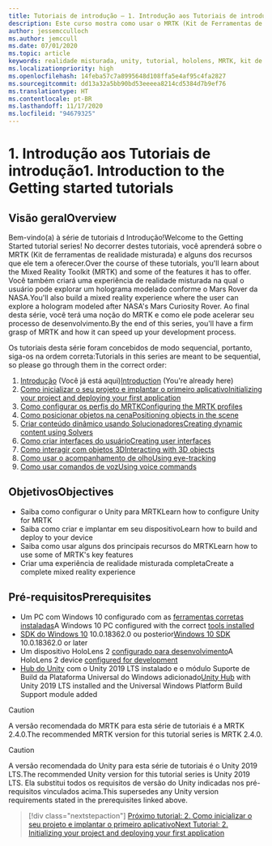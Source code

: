 ```yaml
---
title: Tutoriais de introdução – 1. Introdução aos Tutoriais de introdução
description: Este curso mostra como usar o MRTK (Kit de Ferramentas de Realidade Misturada) para criar um aplicativo de realidade misturada do zero.
author: jessemcculloch
ms.author: jemccull
ms.date: 07/01/2020
ms.topic: article
keywords: realidade misturada, unity, tutorial, hololens, MRTK, kit de ferramentas de realidade misturada, solucionadores, acompanhamento do olho, comandos de voz
ms.localizationpriority: high
ms.openlocfilehash: 14feba57c7a8995648d108ffa5e4af95c4fa2827
ms.sourcegitcommit: dd13a32a5bb90bd53eeeea8214cd5384d7b9ef76
ms.translationtype: HT
ms.contentlocale: pt-BR
ms.lasthandoff: 11/17/2020
ms.locfileid: "94679325"
---
```

# <a name="1-introduction-to-the-getting-started-tutorials"></a><span data-ttu-id="0ef20-105">1. Introdução aos Tutoriais de introdução</span><span class="sxs-lookup"><span data-stu-id="0ef20-105">1. Introduction to the Getting started tutorials</span></span>

## <a name="overview"></a><span data-ttu-id="0ef20-106">Visão geral</span><span class="sxs-lookup"><span data-stu-id="0ef20-106">Overview</span></span>

<span data-ttu-id="0ef20-107">Bem-vindo(a) à série de tutoriais d Introdução!</span><span class="sxs-lookup"><span data-stu-id="0ef20-107">Welcome to the Getting Started tutorial series!</span></span> <span data-ttu-id="0ef20-108">No decorrer destes tutoriais, você aprenderá sobre o MRTK (Kit de ferramentas de realidade misturada) e alguns dos recursos que ele tem a oferecer.</span><span class="sxs-lookup"><span data-stu-id="0ef20-108">Over the course of these tutorials, you'll learn about the Mixed Reality Toolkit (MRTK) and some of the features it has to offer.</span></span> <span data-ttu-id="0ef20-109">Você também criará uma experiência de realidade misturada na qual o usuário pode explorar um holograma modelado conforme o Mars Rover da NASA.</span><span class="sxs-lookup"><span data-stu-id="0ef20-109">You'll also build a mixed reality experience where the user can explore a hologram modeled after NASA's Mars Curiosity Rover.</span></span> <span data-ttu-id="0ef20-110">Ao final desta série, você terá uma noção do MRTK e como ele pode acelerar seu processo de desenvolvimento.</span><span class="sxs-lookup"><span data-stu-id="0ef20-110">By the end of this series, you'll have a firm grasp of MRTK and how it can speed up your development process.</span></span>

<span data-ttu-id="0ef20-111">Os tutoriais desta série foram concebidos de modo sequencial, portanto, siga-os na ordem correta:</span><span class="sxs-lookup"><span data-stu-id="0ef20-111">Tutorials in this series are meant to be sequential, so please go through them in the correct order:</span></span>

1. <span data-ttu-id="0ef20-112">[Introdução](mr-learning-base-01.md) (Você já está aqui)</span><span class="sxs-lookup"><span data-stu-id="0ef20-112">[Introduction](mr-learning-base-01.md) (You're already here)</span></span>
2. [<span data-ttu-id="0ef20-113">Como inicializar o seu projeto e implantar o primeiro aplicativo</span><span class="sxs-lookup"><span data-stu-id="0ef20-113">Initializing your project and deploying your first application</span></span>](mr-learning-base-02.md)
3. [<span data-ttu-id="0ef20-114">Como configurar os perfis do MRTK</span><span class="sxs-lookup"><span data-stu-id="0ef20-114">Configuring the MRTK profiles</span></span>](mr-learning-base-03.md)
4. [<span data-ttu-id="0ef20-115">Como posicionar objetos na cena</span><span class="sxs-lookup"><span data-stu-id="0ef20-115">Positioning objects in the scene</span></span>](mr-learning-base-04.md)
5. [<span data-ttu-id="0ef20-116">Criar conteúdo dinâmico usando Solucionadores</span><span class="sxs-lookup"><span data-stu-id="0ef20-116">Creating dynamic content using Solvers</span></span>](mr-learning-base-05.md)
6. [<span data-ttu-id="0ef20-117">Como criar interfaces do usuário</span><span class="sxs-lookup"><span data-stu-id="0ef20-117">Creating user interfaces</span></span>](mr-learning-base-06.md)
7. [<span data-ttu-id="0ef20-118">Como interagir com objetos 3D</span><span class="sxs-lookup"><span data-stu-id="0ef20-118">Interacting with 3D objects</span></span>](mr-learning-base-07.md)
8. [<span data-ttu-id="0ef20-119">Como usar o acompanhamento de olho</span><span class="sxs-lookup"><span data-stu-id="0ef20-119">Using eye-tracking</span></span>](mr-learning-base-08.md)
9. [<span data-ttu-id="0ef20-120">Como usar comandos de voz</span><span class="sxs-lookup"><span data-stu-id="0ef20-120">Using voice commands</span></span>](mr-learning-base-09.md)

## <a name="objectives"></a><span data-ttu-id="0ef20-121">Objetivos</span><span class="sxs-lookup"><span data-stu-id="0ef20-121">Objectives</span></span>

* <span data-ttu-id="0ef20-122">Saiba como configurar o Unity para MRTK</span><span class="sxs-lookup"><span data-stu-id="0ef20-122">Learn how to configure Unity for MRTK</span></span>
* <span data-ttu-id="0ef20-123">Saiba como criar e implantar em seu dispositivo</span><span class="sxs-lookup"><span data-stu-id="0ef20-123">Learn how to build and deploy to your device</span></span>
* <span data-ttu-id="0ef20-124">Saiba como usar alguns dos principais recursos do MRTK</span><span class="sxs-lookup"><span data-stu-id="0ef20-124">Learn how to use some of MRTK's key features</span></span>
* <span data-ttu-id="0ef20-125">Criar uma experiência de realidade misturada completa</span><span class="sxs-lookup"><span data-stu-id="0ef20-125">Create a complete mixed reality experience</span></span>

## <a name="prerequisites"></a><span data-ttu-id="0ef20-126">Pré-requisitos</span><span class="sxs-lookup"><span data-stu-id="0ef20-126">Prerequisites</span></span>

* <span data-ttu-id="0ef20-127">Um PC com Windows 10 configurado com as [ferramentas corretas instaladas](../../install-the-tools.md)</span><span class="sxs-lookup"><span data-stu-id="0ef20-127">A Windows 10 PC configured with the correct [tools installed](../../install-the-tools.md)</span></span>
* <span data-ttu-id="0ef20-128">[SDK do Windows 10](https://developer.microsoft.com/windows/downloads/windows-10-sdk/) 10.0.18362.0 ou posterior</span><span class="sxs-lookup"><span data-stu-id="0ef20-128">[Windows 10 SDK](https://developer.microsoft.com/windows/downloads/windows-10-sdk/) 10.0.18362.0 or later</span></span>
* <span data-ttu-id="0ef20-129">Um dispositivo HoloLens 2 [configurado para desenvolvimento](../../platform-capabilities-and-apis/using-visual-studio.md#enabling-developer-mode)</span><span class="sxs-lookup"><span data-stu-id="0ef20-129">A HoloLens 2 device [configured for development](../../platform-capabilities-and-apis/using-visual-studio.md#enabling-developer-mode)</span></span>
* <span data-ttu-id="0ef20-130"><a href="https://docs.unity3d.com/Manual/GettingStartedInstallingHub.html" target="_blank">Hub do Unity</a> com o Unity 2019 LTS instalado e o módulo Suporte de Build da Plataforma Universal do Windows adicionado</span><span class="sxs-lookup"><span data-stu-id="0ef20-130"><a href="https://docs.unity3d.com/Manual/GettingStartedInstallingHub.html" target="_blank">Unity Hub</a> with Unity 2019 LTS installed and the Universal Windows Platform Build Support module added</span></span>

> [!CAUTION]
> <span data-ttu-id="0ef20-131">A versão recomendada do MRTK para esta série de tutoriais é a MRTK 2.4.0.</span><span class="sxs-lookup"><span data-stu-id="0ef20-131">The recommended MRTK version for this tutorial series is MRTK 2.4.0.</span></span>

> [!CAUTION]
> <span data-ttu-id="0ef20-132">A versão recomendada do Unity para esta série de tutoriais é o Unity 2019 LTS.</span><span class="sxs-lookup"><span data-stu-id="0ef20-132">The recommended Unity version for this tutorial series is Unity 2019 LTS.</span></span> <span data-ttu-id="0ef20-133">Ela substitui todos os requisitos de versão do Unity indicadas nos pré-requisitos vinculados acima.</span><span class="sxs-lookup"><span data-stu-id="0ef20-133">This supersedes any Unity version requirements stated in the prerequisites linked above.</span></span>

> [!div class="nextstepaction"]
> [<span data-ttu-id="0ef20-134">Próximo tutorial: 2. Como inicializar o seu projeto e implantar o primeiro aplicativo</span><span class="sxs-lookup"><span data-stu-id="0ef20-134">Next Tutorial: 2. Initializing your project and deploying your first application</span></span>](mr-learning-base-02.md)

